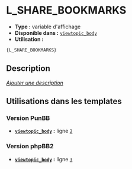 # L_SHARE_BOOKMARKS
* __Type :__ variable d'affichage
* __Disponible dans :__ [`viewtopic_body`](../tpl/var/viewtopic_body.md#readme)
* __Utilisation :__

```html
{L_SHARE_BOOKMARKS}
```

## Description
[*Ajouter une description*](https://fa-tvars.appspot.com/var/L_SHARE_BOOKMARKS)

## Utilisations dans les templates

### Version PunBB
* __[`viewtopic_body`](../tpl/var/viewtopic_body.md#readme) :__ ligne [`2`](../tpl/src/punbb/viewtopic_body.tpl#L2)

### Version phpBB2
* __[`viewtopic_body`](../tpl/var/viewtopic_body.md#readme) :__ ligne [`3`](../tpl/src/subsilver/viewtopic_body.tpl#L3)